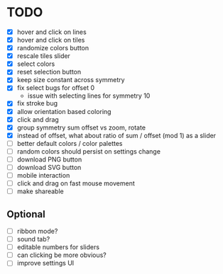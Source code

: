 # TODO

- [x] hover and click on lines
- [x] hover and click on tiles
- [x] randomize colors button
- [x] rescale tiles slider
- [x] select colors
- [x] reset selection button
- [x] keep size constant across symmetry
- [x] fix select bugs for offset 0
	- issue with selecting lines for symmetry 10
- [x] fix stroke bug
- [x] allow orientation based coloring
- [x] click and drag
- [x] group symmetry sum offset vs zoom, rotate
- [x] instead of offset, what about ratio of sum / offset (mod 1) as a slider
- [ ] better default colors / color palettes
- [ ] random colors should persist on settings change
- [ ] download PNG button
- [ ] download SVG button
- [ ] mobile interaction
- [ ] click and drag on fast mouse movement
- [ ] make shareable

## Optional
- [ ] ribbon mode?
- [ ] sound tab?
- [ ] editable numbers for sliders
- [ ] can clicking be more obvious?
- [ ] improve settings UI
